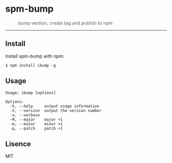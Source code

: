 # spm-bump

> bump version, create tag and publish to npm

-----

## Install

Install spm-bump with npm:

```
$ npm install ibump -g
```

## Usage

```
Usage: ibump [options]

Options:
  -h, --help     output usage information
  -V, --version  output the version number
  -v, --verbose  
  -M, --major    major +1
  -m, --minor    minor +1
  -p, --patch    patch +1
```

## Lisence

MIT
